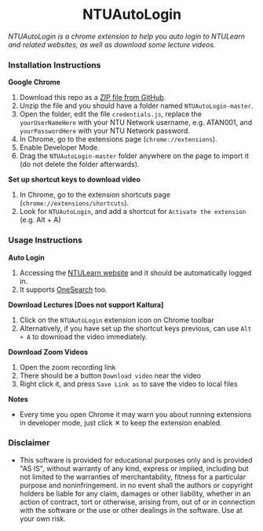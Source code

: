 <h1 align="center">NTUAutoLogin</h1>

*NTUAutoLogin is a chrome extension to help you auto login to NTULearn and related websites, as well as download some lecture videos.*

### Installation Instructions
**Google Chrome** 
1. Download this repo as a [ZIP file from GitHub](https://github.com/vyshor/NTUAutoLogin/archive/refs/heads/master.zip).
1. Unzip the file and you should have a folder named `NTUAutoLogin-master`.
1. Open the folder, edit the file `credentials.js`, replace the `yourUserNameHere` with your NTU Network username, e.g. ATAN001, and `yourPasswordHere` with your NTU Network password.
1. In Chrome, go to the extensions page (`chrome://extensions`).
1. Enable Developer Mode.
1. Drag the `NTUAutoLogin-master` folder anywhere on the page to import it (do not delete the folder afterwards).
   

**Set up shortcut keys to download video**
1. In Chrome, go to the extension shortcuts page (`chrome://extensions/shortcuts`).
2. Look for `NTUAutoLogin`, and add a shortcut for `Activate the extension` (e.g. Alt + A)

### Usage Instructions

**Auto Login**
1. Accessing the [NTULearn website](https://ntulearn.ntu.edu.sg/) and it should be automatically logged in. 
2. It supports [OneSearch](https://ntu-sp.primo.exlibrisgroup.com/) too.

**Download Lectures \[Does not support Kaltura\]**
1. Click on the `NTUAutoLogin` extension icon on Chrome toolbar
2. Alternatively, if you have set up the shortcut keys previous, can use `Alt + A` to download the video immediately.

**Download Zoom Videos**
1. Open the zoom recording link
2. There should be a button `Download video` near the video
3. Right click it, and press `Save Link as` to save the video to local files


**Notes**
* Every time you open Chrome it may warn you about running extensions in developer mode, just click &#10005; to keep the extension enabled.

### Disclaimer
* This software is provided for educational purposes only and
  is provided "AS IS", without warranty of any kind, express or
  implied, including but not limited to the warranties of merchantability,
  fitness for a particular purpose and noninfringement. in no event shall the
  authors or copyright holders be liable for any claim, damages or other
  liability, whether in an action of contract, tort or otherwise, arising from,
  out of or in connection with the software or the use or other dealings in the
  software. Use at your own risk.